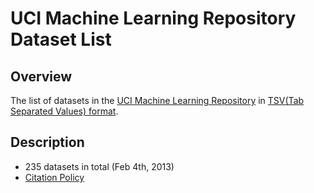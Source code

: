 # UCI Machine Learning Repository Dataset List

## Overview
The list of datasets in the [UCI Machine Learning Repository](http://archive.ics.uci.edu/ml/datasets.html) in [TSV(Tab Separated Values) format](https://github.com/e9t/uci-datasets/blob/master/datasets.tsv).

## Description
- 235 datasets in total (Feb 4th, 2013)
- [Citation Policy](http://archive.ics.uci.edu/ml/citation_policy.html)
